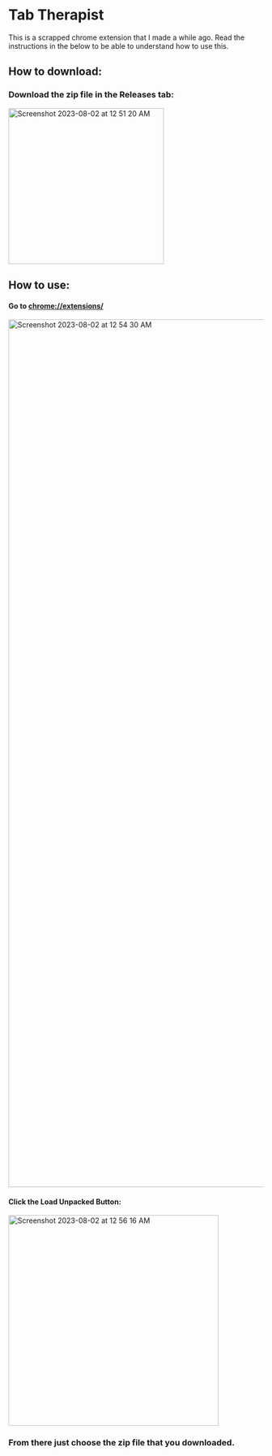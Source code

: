 # Tab Therapist
This is a scrapped chrome extension that I made a while ago. Read the instructions in the below to be able to understand how to use this.

## How to download:
### Download the zip file in the Releases tab:
<img width="307" alt="Screenshot 2023-08-02 at 12 51 20 AM" src="https://github.com/BrandonCawthon/tab-therapist/assets/133826300/1bbab18c-b83a-489f-a94d-811782b15c4c">

## How to use:

#### Go to [chrome://extensions/](url)
<img width="1710" alt="Screenshot 2023-08-02 at 12 54 30 AM" src="https://github.com/BrandonCawthon/tab-therapist/assets/133826300/a4c54f2f-69e9-4655-af05-a539eb2ac068">

#### Click the **Load Unpacked** Button:
<img width="415" alt="Screenshot 2023-08-02 at 12 56 16 AM" src="https://github.com/BrandonCawthon/tab-therapist/assets/133826300/3ee060de-f992-4275-9e95-96ba8a96cccf">

### From there just choose the zip file that you downloaded.
